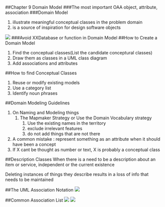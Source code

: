 ##Chapter 9 Domain Model
###The most important OAA object, attribute, association
###Domain Model
1. illustrate meaningful conceptual classes in the problem domain
2. is a source of inspiration for design software objects

![](http://i.imgur.com/nx2DPJu.png)
###Avoid XXDatabase or function in Domain Model
##How to Create a Domain Model
1. Find the conceptual classes(List the candidate conceptural classes)
2. Draw them as classes in a UML class diagram
3. Add associations and attributes

##How to find Conceptual Classes
1. Reuse or modify existing models
2. Use a category list
3. Identify noun phrases

##Domain Modeling Guidelines
1. On Naming and Modeling things
	1. The Mapmaker Strategy or Use the Domain Vocabulary strategy
		1. Use the existing names in the territory
		2. exclude irrelevant features
		3. do not add things that are not there
2. A common mistake : represent something as an attribute when it should have been a concept
3. If X cant be thought as number or text, X is probably a conceptual class

##Description Classes
When there is a need to be a description about an item or service, independent or the current existence

Deleting instances of things they describe results in a loss of info that needs to be maintained

##The UML Association Notation
![](http://i.imgur.com/sFPeNat.png)

##Common Association List
![](http://i.imgur.com/kIw2s1z.png)
![](http://i.imgur.com/cZ7yyVE.png)